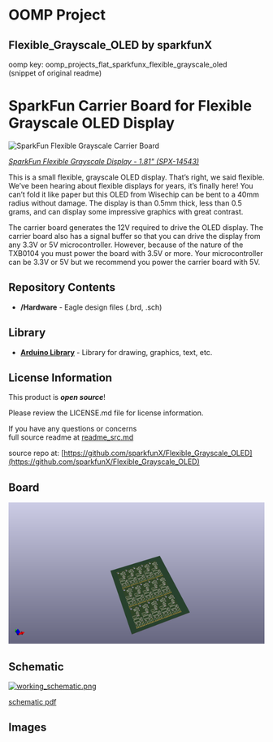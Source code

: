 # OOMP Project  
## Flexible_Grayscale_OLED  by sparkfunX  
  
oomp key: oomp_projects_flat_sparkfunx_flexible_grayscale_oled  
(snippet of original readme)  
  
SparkFun Carrier Board for Flexible Grayscale OLED Display  
========================================  
  
![SparkFun Flexible Grayscale Carrier Board](https://cdn.sparkfun.com//assets/parts/1/2/6/6/6/Flexible-Grayscale-OLED-1.jpg)  
  
[*SparkFun Flexible Grayscale Display - 1.81" (SPX-14543)*](https://www.sparkfun.com/products/14543)  
  
This is a small flexible, grayscale OLED display. That’s right, we said flexible. We’ve been hearing about flexible displays for years, it’s finally here! You can’t fold it like paper but this OLED from Wisechip can be bent to a 40mm radius without damage. The display is than 0.5mm thick, less than 0.5 grams, and can display some impressive graphics with great contrast.  
  
The carrier board generates the 12V required to drive the OLED display. The carrier board also has a signal buffer so that you can drive the display from any 3.3V or 5V microcontroller. However, because of the nature of the TXB0104 you must power the board with 3.5V or more. Your microcontroller can be 3.3V or 5V but we recommend you power the carrier board with 5V.  
  
Repository Contents  
-------------------  
  
* **/Hardware** - Eagle design files (.brd, .sch)  
  
Library  
--------------  
* **[Arduino Library](https://github.com/sparkfun/SparkFun_SSD1320_OLED_Arduino_Library)** - Library for drawing, graphics, text, etc.  
  
License Information  
-------------------  
  
This product is _**open source**_!   
  
Please review the LICENSE.md file for license information.   
  
If you have any questions or concerns  
  full source readme at [readme_src.md](readme_src.md)  
  
source repo at: [https://github.com/sparkfunX/Flexible_Grayscale_OLED](https://github.com/sparkfunX/Flexible_Grayscale_OLED)  
## Board  
  
[![working_3d.png](working_3d_600.png)](working_3d.png)  
## Schematic  
  
[![working_schematic.png](working_schematic_600.png)](working_schematic.png)  
  
[schematic pdf](working_schematic.pdf)  
## Images  
